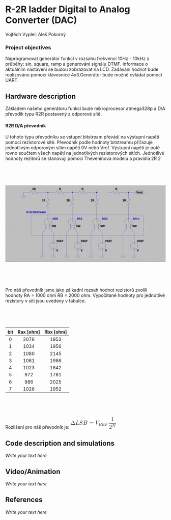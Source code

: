 # R-2R ladder Digital to Analog Converter (DAC)
Vojtěch Vyplel; Aleš Pokorný

### Project objectives
Naprogramovat generátor funkcí v rozsahu frekvencí 10Hz - 10kHz s průběhy: sin, square, ramp a generování signálu DTMF. Informace o aktuálním nastavení se budou zobrazovat na LCD. Zadávání hodnot bude realizováno pomocí klávesnice 4x3.Generátor bude možné ovládat pomocí UART.

## Hardware description
Základem našeho generátoru funkcí bude mikroprocesor atmega328p a D/A převodík typu R2R postavený z odporové sítě.
#### R2R D/A převodník
U tohoto typu převodníku se vstupní bitstream převádí na výstupní napětí pomocí rezistorové sítě. Převodník podle hodnoty bitstreamu přiřazuje jednotlivým odporovým sítím napětí 0V nebo Vref. Výstupní napětí je poté rovno součtem všech napětí na jednotlivých rezistorových sítích. Jednotlivé hodnoty rezitorů se stanovují pomocí 
Theveninova modelu a pravidla 2R 2

&nbsp;

&nbsp;

<img src = "https://github.com/Vojvyp/Digital-electronics-2/blob/master/Labs/project/pictures/bitteor.png">

&nbsp;

&nbsp;

Pro náš převodník jsme jako zálkadní rozsah hodnot rezistorů zvolili hodnoty RA = 1000 ohm RB = 2000 ohm. Vypočítané hodnoty pro jednotlivé rezistory v síti jsou uvedeny v tabulce.

&nbsp;

&nbsp;

| **bit** | **Rax [ohm]** |**Rbx [ohm]** |
| :-: | :-: |:-: | 
| 0 | 2076 |1953 |  
| 1 | 1034 |1956|
| 2 | 1080 |2145|
| 3 | 1061 | 1986|
| 4 | 1023 | 1842|
| 5 | 972 | 1781| 
| 6 | 986 | 2025|
| 7 | 1026 |1952 |


&nbsp;

&nbsp;

Rozlišení pro náš převodník je:
<img src = "https://github.com/Vojvyp/Digital-electronics-2/blob/master/Labs/project/pictures/CodeCogsEqn.gif">





## Code description and simulations

*Write your text here*


## Video/Animation

*Write your text here*


## References

*Write your text here*
